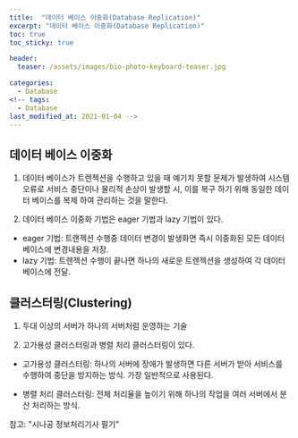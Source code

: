 ```yaml
---
title:  "데이터 베이스 이중화(Database Replication)"
excerpt: "데이터 베이스 이중화(Database Replication)"
toc: true
toc_sticky: true

header:
  teaser: /assets/images/bio-photo-keyboard-teaser.jpg

categories:
  - Database
<!-- tags:
  - Database 
last_modified_at: 2021-01-04 -->
---
```

## 데이터 베이스 이중화

1. 데이터 베이스가 트렌젝션을 수행하고 있을 때 예기치 못할 문제가 발생하여 시스템오류로 서비스 중단이나 물리적 손상이 발생할 시, 이를 복구 하기 위해 동일한 데이터 베이스를 복제 하여 관리하는 것을 말한다.

2. 데이터 베이스 이중화 기법은 eager 기법과 lazy 기법이 있다.

* eager 기법: 트랜젝션 수행중 데이터 변경이 발생화면 즉시 이중화된 모든 데이터베이스에 변경내용을 저장.
 
* lazy 기법: 트렌젝션 수행이 끝나면 하나의 새로운 트렌젝션을 생성하여 각 데이터베이스에 전달. 
 

## 클러스터링(Clustering)

1. 두대 이상의 서버가 하나의 서버처럼 운영하는 기술

2. 고가용성 클러스터링과 병렬 처리 클러스터링이 있다.

* 고가용성 클러스터링: 하나의 서버에 장애가 발생하면 다른 서버가 받아 서비스를 수행하여 중단을 방지하는 방식. 가장 일반적으로 사용된다.

* 병렬 처리 클러스터링: 전체 처리율을 높이기 위해 하나의 작업을 여러 서버에서 분산 처리하는 방식.


참고: "시나공 정보처리기사 필기"

